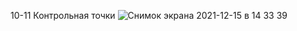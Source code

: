 10-11 Контрольная точки
![Снимок экрана 2021-12-15 в 14 33 39](https://user-images.githubusercontent.com/74531599/146181228-5b25a758-8818-4157-b77d-2b6fe9c50d40.png)
